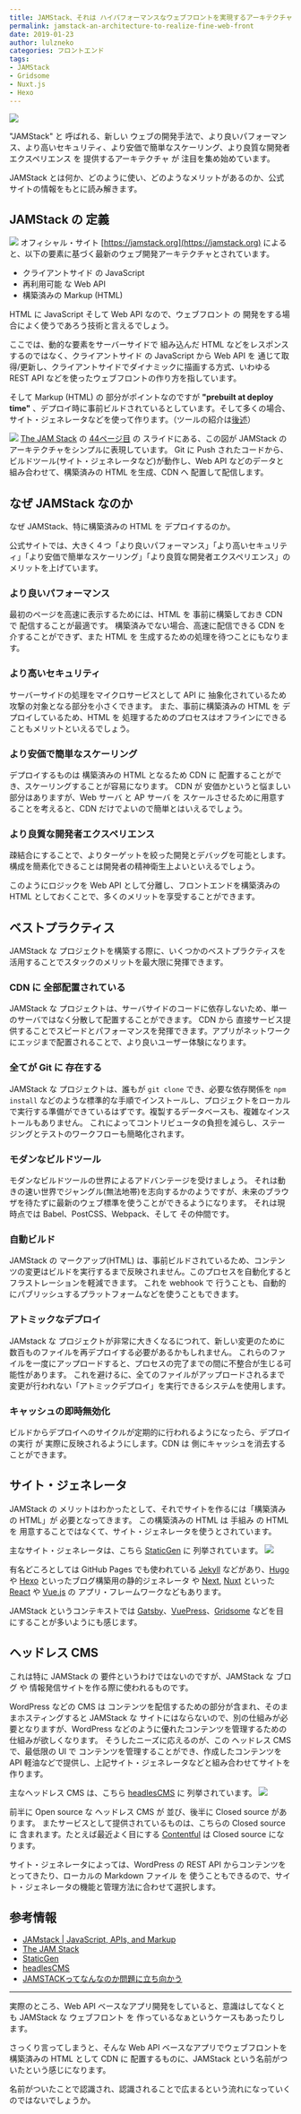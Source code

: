 ```yaml
---
title: JAMStack、それは ハイパフォーマンスなウェブフロントを実現するアーキテクチャ
permalink: jamstack-an-architecture-to-realize-fine-web-front
date: 2019-01-23
author: lulzneko
categories: フロントエンド
tags:
- JAMStack
- Gridsome
- Nuxt.js
- Hexo
---
```


![](/articles/assets/lulzneko/serverless/jamstack.jpg)

"JAMStack" と 呼ばれる、新しい ウェブの開発手法で、より良いパフォーマンス、より高いセキュリティ、より安価で簡単なスケーリング、より良質な開発者エクスペリエンス を 提供するアーキテクチャ が 注目を集め始めています。

JAMStack とは何か、どのように使い、どのようなメリットがあるのか、公式サイトの情報をもとに読み解きます。


## JAMStack の 定義
![](/articles/assets/lulzneko/serverless/jamstack/01.png)
オフィシャル・サイト [https://jamstack.org](https://jamstack.org) によると、以下の要素に基づく最新のウェブ開発アーキテクチャとされています。
- クライアントサイド の JavaScript
- 再利用可能 な Web API
- 構築済みの Markup (HTML)

HTML に JavaScript そして Web API なので、ウェブフロント の 開発をする場合によく使うであろう技術と言えるでしょう。

ここでは、動的な要素をサーバーサイドで 組み込んだ HTML などをレスポンスするのではなく、クライアントサイド の JavaScript から Web API を 通じて取得/更新し、クライアントサイドでダイナミックに描画する方式、いわゆる REST API などを使ったウェブフロントの作り方を指しています。

そして Markup (HTML) の 部分がポイントなのですが **"prebuilt at deploy time"** 、デプロイ時に事前ビルドされているとしています。そして多くの場合、サイト・ジェネレータなどを使って作ります。（ツールの紹介は[後述](#サイト・ジェネレータ)）

![](/articles/assets/lulzneko/serverless/jamstack/02.png)
[The JAM Stack](https://speakerdeck.com/biilmann/the-jam-stack) の [44ページ目](https://speakerdeck.com/biilmann/the-jam-stack?slide=44) の スライドにある、この図が JAMStack の アーキテクチャをシンプルに表現しています。
Git に Push されたコードから、ビルドツール(サイト・ジェネレータなど)が動作し、Web API などのデータと組み合わせて、構築済みの HTML を生成、CDN へ 配置して配信します。


## なぜ JAMStack なのか
なぜ JAMStack、特に構築済みの HTML を デプロイするのか。

公式サイトでは、大きく４つ「より良いパフォーマンス」「より高いセキュリティ」「より安価で簡単なスケーリング」「より良質な開発者エクスペリエンス」の メリットを上げています。

### より良いパフォーマンス
最初のページを高速に表示するためには、HTML を 事前に構築しておき CDN で 配信することが最適です。
構築済みでない場合、高速に配信できる CDN を 介することができず、また HTML を 生成するための処理を待つことにもなります。

### より高いセキュリティ
サーバーサイドの処理をマイクロサービスとして API に 抽象化されているため攻撃の対象となる部分を小さくできます。
また、事前に構築済みの HTML を デプロイしているため、HTML を 処理するためのプロセスはオフラインにできることもメリットといえるでしょう。

### より安価で簡単なスケーリング
デプロイするものは 構築済みの HTML となるため CDN に 配置することができ、スケーリングすることが容易になります。
CDN が 安価かというと悩ましい部分はありますが、Web サーバ と AP サーバ を スケールさせるために用意することを考えると、CDN だけでよいので簡単とはいえるでしょう。

### より良質な開発者エクスペリエンス
疎結合にすることで、よりターゲットを絞った開発とデバッグを可能とします。
構成を簡素化できることは開発者の精神衛生上よいといえるでしょう。


このようにロジックを Web API として分離し、フロントエンドを構築済みの HTML としておくことで、多くのメリットを享受することができます。


## ベストプラクティス
JAMStack な プロジェクトを構築する際に、いくつかのベストプラクティスを活用することでスタックのメリットを最大限に発揮できます。

### CDN に 全部配置されている
JAMStack な プロジェクトは、サーバサイドのコードに依存しないため、単一のサーバではなく分散して配置することができます。
CDN から 直接サービス提供することでスピードとパフォーマンスを発揮できます。アプリがネットワークにエッジまで配置されることで、より良いユーザー体験になります。

### 全てが Git に 存在する
JAMStack な プロジェクトは、誰もが `git clone` でき、必要な依存関係を `npm install` などのような標準的な手順でインストールし、プロジェクトをローカルで実行する準備ができているはずです。複製するデータベースも、複雑なインストールもありません。
これによってコントリビュータの負担を減らし、ステージングとテストのワークフローも簡略化されます。

### モダンなビルドツール
モダンなビルドツールの世界によるアドバンテージを受けましょう。
それは動きの速い世界でジャングル(無法地帯)を志向するかのようですが、未来のブラウザを待たずに最新のウェブ標準を使うことができるようになります。
それは現時点では Babel、PostCSS、Webpack、そして その仲間です。

### 自動ビルド
JAMStack の マークアップ(HTML) は、事前ビルドされているため、コンテンツの変更はビルドを実行するまで反映されません。このプロセスを自動化するとフラストレーションを軽減できます。
これを webhook で 行うことも、自動的にパブリッシュするプラットフォームなどを使うこともできます。

### アトミックなデプロイ
JAMstack な プロジェクトが非常に大きくなるにつれて、新しい変更のために数百ものファイルを再デプロイする必要があるかもしれません。 これらのファイルを一度にアップロードすると、プロセスの完了までの間に不整合が生じる可能性があります。 これを避けるに、全てのファイルがアップロードされるまで変更が行われない「アトミックデプロイ」を実行できるシステムを使用します。

### キャッシュの即時無効化
ビルドからデプロイへのサイクルが定期的に行われるようになったら、デプロイの実行 が 実際に反映されるようにします。CDN は 側にキャッシュを消去することができます。


## サイト・ジェネレータ
JAMStack の メリットはわかったとして、それでサイトを作るには「構築済み の HTML」が 必要となってきます。
この構築済みの HTML は 手組み の HTML を 用意することではなくて、サイト・ジェネレータを使うとされています。

主なサイト・ジェネレータは、こちら [StaticGen](https://www.staticgen.com/) に 列挙されています。
![](/articles/assets/lulzneko/serverless/jamstack/03.png)

有名どころとしては GitHub Pages でも使われている [Jekyll](https://jekyllrb.com/) などがあり、[Hugo](https://gohugo.io/) や [Hexo](https://hexo.io/) といったブログ構築用の静的ジェネレータ や [Next](https://nextjs.org/), [Nuxt](https://nuxtjs.org/) といった [React](https://reactjs.org/) や [Vue.js](https://jp.vuejs.org/index.html) の アプリ・フレームワークなどもあります。

JAMStack というコンテキストでは [Gatsby](https://www.gatsbyjs.org/)、[VuePress](https://vuepress.vuejs.org/)、[Gridsome](https://gridsome.org/) などを目にすることが多いようにも感じます。


## ヘッドレス CMS
これは特に JAMStack の 要件というわけではないのですが、JAMStack な ブログ や 情報発信サイトを作る際に使われるものです。

WordPress などの CMS は コンテンツを配信するための部分が含まれ、そのままホスティングすると JAMStack な サイトにはならないので、別の仕組みが必要となりますが、WordPress などのように優れたコンテンツを管理するための仕組みが欲しくなります。
そうしたニーズに応えるのが、この ヘッドレス CMS で、最低限の UI で コンテンツを管理することができ、作成したコンテンツを API 軽油などで提供し、上記サイト・ジェネレータなどと組み合わせてサイトを作ります。

主なヘッドレス CMS は、こちら [headlesCMS](https://headlesscms.org/) に 列挙されています。
![](/articles/assets/lulzneko/serverless/jamstack/04.png)

前半に Open source な ヘッドレス CMS が 並び、後半に Closed source があります。
またサービスとして提供されているものは、こちらの Closed source に 含まれます。たとえば最近よく目にする [Contentful](https://www.contentful.com/) は Closed source になります。

サイト・ジェネレータによっては、WordPress の REST API からコンテンツをとってきたり、ローカルの Markdown ファイル を 使うこともできるので、サイト・ジェネレータの機能と管理方法に合わせて選択します。


## 参考情報
- [JAMstack | JavaScript, APIs, and Markup](https://jamstack.org/)
- [The JAM Stack](https://speakerdeck.com/biilmann/the-jam-stack)
- [StaticGen](https://www.staticgen.com/)
- [headlesCMS](https://headlesscms.org/)
- [JAMSTACKってなんなのか問題に立ち向かう](https://slides.com/masayakazama/what-is-jamstack)


----
実際のところ、Web API ベースなアプリ開発をしていると、意識はしてなくとも JAMStack な ウェブフロント を 作っているなぁというケースもあったりします。

さっくり言ってしまうと、そんな Web API ベースなアプリでウェブフロントを構築済みの HTML として CDN に 配置するものに、JAMStack という名前がついたという感じになります。

名前がついたことで認識され、認識されることで広まるという流れになっていくのではないでしょうか。
